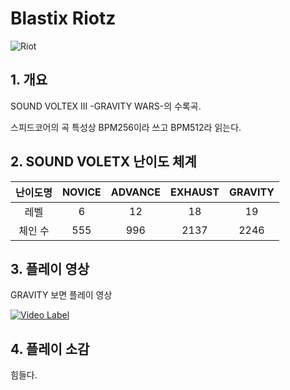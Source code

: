 # Blastix Riotz

![Riot](http://i.imgur.com/kDqCZDo.png)





## 1. 개요

SOUND VOLTEX III -GRAVITY WARS-의 수록곡.

스피드코어의 곡 특성상 BPM256이라 쓰고 BPM512라 읽는다.



## 2. SOUND VOLETX 난이도 체계



| 난이도명 | NOVICE | ADVANCE | EXHAUST | GRAVITY |
| :--: | :----: | :-----: | :-----: | :-----: |
|  레벨  |   6    |   12    |   18    |   19    |
| 체인 수 |  555   |   996   |  2137   |  2246   |






## 3. 플레이 영상

GRAVITY 보면 플레이 영상

[![Video Label](http://img.youtube.com/vi/DROJgIbEPBE/0.jpg)](https://youtu.be/DROJgIbEPBE?t=0s)





## 4. 플레이 소감

힘들다.